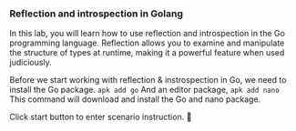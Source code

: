 ### Reflection and introspection in Golang

In this lab, you will learn how to use reflection and introspection in the Go programming language. Reflection allows you to examine and manipulate the structure of types at runtime, making it a powerful feature when used judiciously.

Before we start working with reflection & instrospection in Go, we need to install the Go package. 
```apk add go```
And an editor package,
```apk add nano``` 
This command will download and install the Go and nano package.

Click start button to enter scenario instruction. 🚀  
